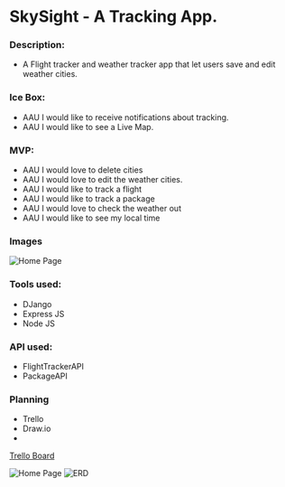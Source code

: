 # SkySight - A Tracking App.
### Description: 
- A Flight tracker and weather tracker app that let users save and edit weather cities.
### Ice Box: 
- AAU I would like to receive notifications about tracking.
- AAU I would like to see a Live Map.
### MVP: 
- AAU I would love to delete cities
- AAU I would love to edit the weather cities.
- AAU I would like to track a flight
- AAU I would like to track a package
- AAU I would love to check the weather out
- AAU I would like to see my local time
### Images
![Home Page](https://cdn.discordapp.com/attachments/489903000966529024/1107660034747416617/Screen_Shot_2023-05-15_at_9.25.01_AM.png)
### Tools used:
-	DJango
-	Express JS
-	Node JS
### API used:
- FlightTrackerAPI
- PackageAPI
### Planning
- Trello
- Draw.io
- 

[Trello Board](https://trello.com/b/rb5TMn7p/untitled-board)

![Home Page](https://cdn.discordapp.com/attachments/1104989771471798334/1105490993731604552/Wireframe1.png)
![ERD](https://cdn.discordapp.com/attachments/1104989771471798334/1105490993991655534/Screen_Shot_2023-05-09_at_9.39.24_AM.png)
